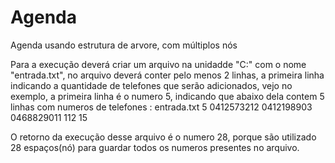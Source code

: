 # Agenda
Agenda usando estrutura de arvore, com múltiplos nós

Para a execução deverá criar um arquivo na unidadde "C:" com o nome "entrada.txt", no arquivo deverá conter pelo menos 2 linhas, a primeira linha indicando a quantidade de telefones que serão adicionados, vejo no exemplo, a primeira linha é o numero 5, indicando que abaixo dela contem 5 linhas com numeros de telefones :
entrada.txt
5
0412573212
0412198903
0468829011
112
15

O retorno da execução desse arquivo é o numero 28, porque são utilizado 28 espaços(nó) para guardar todos os numeros presentes no arquivo.

